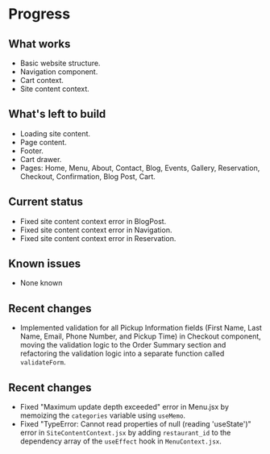# Progress

## What works
- Basic website structure.
- Navigation component.
- Cart context.
- Site content context.

## What's left to build
- Loading site content.
- Page content.
- Footer.
- Cart drawer.
- Pages: Home, Menu, About, Contact, Blog, Events, Gallery, Reservation, Checkout, Confirmation, Blog Post, Cart.

## Current status
- Fixed site content context error in BlogPost.
- Fixed site content context error in Navigation.
- Fixed site content context error in Reservation.

## Known issues
- None known
## Recent changes
- Implemented validation for all Pickup Information fields (First Name, Last Name, Email, Phone Number, and Pickup Time) in Checkout component, moving the validation logic to the Order Summary section and refactoring the validation logic into a separate function called `validateForm`.

## Recent changes
- Fixed "Maximum update depth exceeded" error in Menu.jsx by memoizing the `categories` variable using `useMemo`.
- Fixed "TypeError: Cannot read properties of null (reading 'useState')" error in `SiteContentContext.jsx` by adding `restaurant_id` to the dependency array of the `useEffect` hook in `MenuContext.jsx`.

